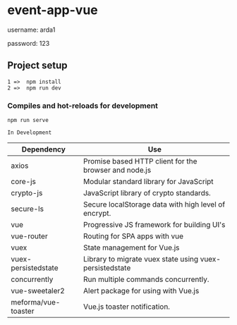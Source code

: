# event-app-vue

username: arda1

password: 123

## Project setup
```
1 =>  npm install
2 =>  npm run dev
```

### Compiles and hot-reloads for development
```
npm run serve
```

`In Development`

| **Dependency**     | **Use**                                                |
| ----------------   | ----------------------------------------------------   |
| axios              | Promise based HTTP client for the browser and node.js  |
| core-js            | Modular standard library for JavaScript                |
| crypto-js          | JavaScript library of crypto standards.                |
| secure-ls          | Secure localStorage data with high level of encrypt.   |
| vue                | Progressive JS framework for building UI's             |
| vue-router         | Routing for SPA apps with vue                          |
| vuex               | State management for Vue.js                            |
| vuex-persistedstate| Library to migrate vuex state using vuex-persistedstate|
| concurrently       | Run multiple commands concurrently.                    |
| vue-sweetaler2     | Alert package for using with Vue.js                    |
| meforma/vue-toaster| Vue.js toaster notification.                           |